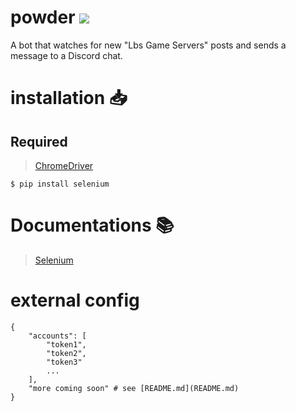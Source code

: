 # powder ![](https://raw.githubusercontent.com/powder-dev/powder/master/logo.png)
A bot that watches for new "Lbs Game Servers" posts and sends a message to a Discord chat.



# installation 📥

## Required
> [ChromeDriver](https://chromedriver.chromium.org/downloads)

```
$ pip install selenium
```

# Documentations 📚

> [Selenium](https://selenium-python.readthedocs.io/installation.html)


# external config
```
{
    "accounts": [
        "token1",
        "token2",
        "token3"
        ...
    ],
    "more coming soon" # see [README.md](README.md)
}
```
